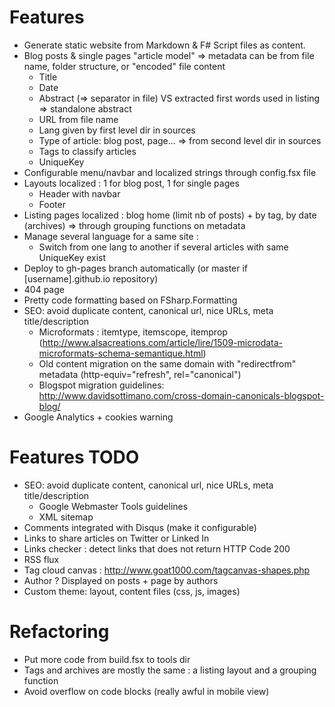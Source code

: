 # Features

* Generate static website from Markdown & F# Script files as content.
* Blog posts & single pages "article model" => metadata can be from file name, folder structure, or "encoded" file content
    * Title
    * Date
    * Abstract (=> separator in file) VS extracted first words used in listing => standalone abstract 
    * URL from file name
    * Lang given by first level dir in sources
    * Type of article: blog post, page... => from second level dir in sources
    * Tags to classify articles
    * UniqueKey
* Configurable menu/navbar and localized strings through config.fsx file
* Layouts localized : 1 for blog post, 1 for single pages
    * Header with navbar
    * Footer
* Listing pages localized : blog home (limit nb of posts) + by tag, by date (archives) => through grouping functions on metadata
* Manage several language for a same site :
    * Switch from one lang to another if several articles with same UniqueKey exist
* Deploy to gh-pages branch automatically (or master if [username].github.io repository)
* 404 page
* Pretty code formatting based on FSharp.Formatting 
* SEO: avoid duplicate content, canonical url, nice URLs, meta title/description
    * Microformats : itemtype, itemscope, itemprop (http://www.alsacreations.com/article/lire/1509-microdata-microformats-schema-semantique.html)
    * Old content migration on the same domain with "redirectfrom" metadata (http-equiv="refresh", rel="canonical")
    * Blogspot migration guidelines: http://www.davidsottimano.com/cross-domain-canonicals-blogspot-blog/
* Google Analytics + cookies warning

# Features TODO

* SEO: avoid duplicate content, canonical url, nice URLs, meta title/description
    * Google Webmaster Tools guidelines
    * XML sitemap
* Comments integrated with Disqus (make it configurable)
* Links to share articles on Twitter or Linked In
* Links checker : detect links that does not return HTTP Code 200
* RSS flux
* Tag cloud canvas : http://www.goat1000.com/tagcanvas-shapes.php
* Author ? Displayed on posts + page by authors
* Custom theme: layout, content files (css, js, images)

# Refactoring

* Put more code from build.fsx to tools dir
* Tags and archives are mostly the same : a listing layout and a grouping function 
* Avoid overflow on code blocks (really awful in mobile view)
